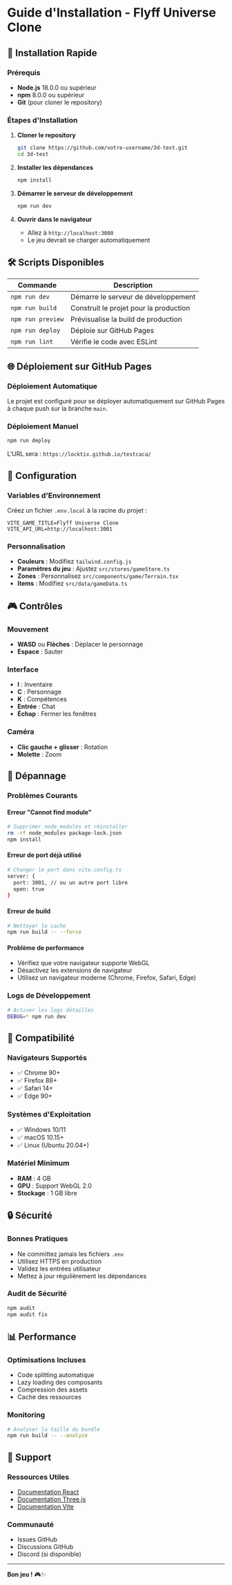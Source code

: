 # Guide d'Installation - Flyff Universe Clone

## 🚀 Installation Rapide

### Prérequis
- **Node.js** 18.0.0 ou supérieur
- **npm** 8.0.0 ou supérieur
- **Git** (pour cloner le repository)

### Étapes d'Installation

1. **Cloner le repository**
   ```bash
   git clone https://github.com/votre-username/3d-test.git
   cd 3d-test
   ```

2. **Installer les dépendances**
   ```bash
   npm install
   ```

3. **Démarrer le serveur de développement**
   ```bash
   npm run dev
   ```

4. **Ouvrir dans le navigateur**
   - Allez à `http://localhost:3000`
   - Le jeu devrait se charger automatiquement

## 🛠️ Scripts Disponibles

| Commande | Description |
|----------|-------------|
| `npm run dev` | Démarre le serveur de développement |
| `npm run build` | Construit le projet pour la production |
| `npm run preview` | Prévisualise la build de production |
| `npm run deploy` | Déploie sur GitHub Pages |
| `npm run lint` | Vérifie le code avec ESLint |

## 🌐 Déploiement sur GitHub Pages

### Déploiement Automatique
Le projet est configuré pour se déployer automatiquement sur GitHub Pages à chaque push sur la branche `main`.

### Déploiement Manuel
```bash
npm run deploy
```

L'URL sera : `https://locktix.github.io/testcaca/`

## 🔧 Configuration

### Variables d'Environnement
Créez un fichier `.env.local` à la racine du projet :
```env
VITE_GAME_TITLE=Flyff Universe Clone
VITE_API_URL=http://localhost:3001
```

### Personnalisation
- **Couleurs** : Modifiez `tailwind.config.js`
- **Paramètres du jeu** : Ajustez `src/stores/gameStore.ts`
- **Zones** : Personnalisez `src/components/game/Terrain.tsx`
- **Items** : Modifiez `src/data/gameData.ts`

## 🎮 Contrôles

### Mouvement
- **WASD** ou **Flèches** : Déplacer le personnage
- **Espace** : Sauter

### Interface
- **I** : Inventaire
- **C** : Personnage
- **K** : Compétences
- **Entrée** : Chat
- **Échap** : Fermer les fenêtres

### Caméra
- **Clic gauche + glisser** : Rotation
- **Molette** : Zoom

## 🐛 Dépannage

### Problèmes Courants

#### Erreur "Cannot find module"
```bash
# Supprimer node_modules et réinstaller
rm -rf node_modules package-lock.json
npm install
```

#### Erreur de port déjà utilisé
```bash
# Changer le port dans vite.config.ts
server: {
  port: 3001, // ou un autre port libre
  open: true
}
```

#### Erreur de build
```bash
# Nettoyer le cache
npm run build -- --force
```

#### Problème de performance
- Vérifiez que votre navigateur supporte WebGL
- Désactivez les extensions de navigateur
- Utilisez un navigateur moderne (Chrome, Firefox, Safari, Edge)

### Logs de Développement
```bash
# Activer les logs détaillés
DEBUG=* npm run dev
```

## 📱 Compatibilité

### Navigateurs Supportés
- ✅ Chrome 90+
- ✅ Firefox 88+
- ✅ Safari 14+
- ✅ Edge 90+

### Systèmes d'Exploitation
- ✅ Windows 10/11
- ✅ macOS 10.15+
- ✅ Linux (Ubuntu 20.04+)

### Matériel Minimum
- **RAM** : 4 GB
- **GPU** : Support WebGL 2.0
- **Stockage** : 1 GB libre

## 🔒 Sécurité

### Bonnes Pratiques
- Ne committez jamais les fichiers `.env`
- Utilisez HTTPS en production
- Validez les entrées utilisateur
- Mettez à jour régulièrement les dépendances

### Audit de Sécurité
```bash
npm audit
npm audit fix
```

## 📊 Performance

### Optimisations Incluses
- Code splitting automatique
- Lazy loading des composants
- Compression des assets
- Cache des ressources

### Monitoring
```bash
# Analyser la taille du bundle
npm run build -- --analyze
```

## 🤝 Support

### Ressources Utiles
- [Documentation React](https://react.dev/)
- [Documentation Three.js](https://threejs.org/docs/)
- [Documentation Vite](https://vitejs.dev/)

### Communauté
- Issues GitHub
- Discussions GitHub
- Discord (si disponible)

---

**Bon jeu !** 🎮✨ 